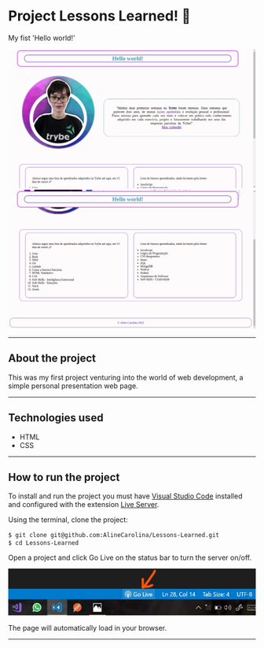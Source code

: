 # Project Lessons Learned! 🚀
My fist 'Hello  world!'

![image](/images/Captura%20de%20tela%20de%202022-07-29%2020-03-35.png)
![image](/images/Captura%20de%20tela%20de%202022-07-29%2020-03-40.png)

---

## About the project
This was my first project venturing into the world of web development, a simple personal presentation web page.

---

## Technologies used
  * HTML
  * CSS

---

## How to run the project
To install and run the project you must have [Visual Studio Code](https://code.visualstudio.com/) installed and configured with the extension [Live Server](https://marketplace.visualstudio.com/items?itemName=ritwickdey.LiveServer).

Using the terminal, clone the project:

```
$ git clone git@github.com:AlineCarolina/Lessons-Learned.git
$ cd Lessons-Learned
```

Open a project and click Go Live on the status bar to turn the server on/off.

![image](/images/vscode-live-server-statusbar-3.jpg)

The page will automatically load in your browser.

---
